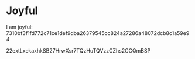 # Joyful

I am joyful: 7310bf3f1fd772c71ce1def9dba26379545cc824a27286a48072dcb8c1a59e94


22extLxekaxhkSB27HrwXsr7TQzHuTQVzzCZhs2CCQmBSP